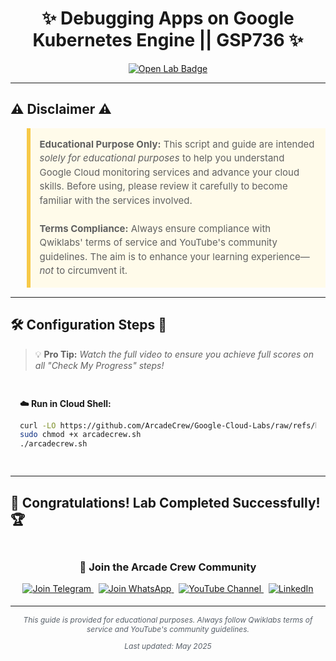 <h1 align="center">
✨  Debugging Apps on Google Kubernetes Engine || GSP736 ✨
</h1>

<div align="center">
  <a href="https://www.cloudskillsboost.google/focuses/13065?parent=catalog" target="_blank" rel="noopener noreferrer">
    <img src="https://img.shields.io/badge/Open_Lab-Cloud_Skills_Boost-4285F4?style=for-the-badge&logo=google&logoColor=white&labelColor=34A853" alt="Open Lab Badge">
  </a>
</div>

---

## ⚠️ Disclaimer ⚠️

<blockquote style="background-color: #fffbea; border-left: 6px solid #f7c948; padding: 1em; font-size: 15px; line-height: 1.5;">
  <strong>Educational Purpose Only:</strong> This script and guide are intended <em>solely for educational purposes</em> to help you understand Google Cloud monitoring services and advance your cloud skills. Before using, please review it carefully to become familiar with the services involved.
  <br><br>
  <strong>Terms Compliance:</strong> Always ensure compliance with Qwiklabs' terms of service and YouTube's community guidelines. The aim is to enhance your learning experience—<em>not</em> to circumvent it.
</blockquote>

---

## 🛠️ Configuration Steps 🚀

> 💡 **Pro Tip:** *Watch the full video to ensure you achieve full scores on all "Check My Progress" steps!*

<div style="padding: 15px; margin: 10px 0;">
<p><strong>☁️ Run in Cloud Shell:</strong></p>

```bash
curl -LO https://github.com/ArcadeCrew/Google-Cloud-Labs/raw/refs/heads/main/Debugging%20Apps%20on%20Google%20Kubernetes%20Engine/arcadecrew.sh
sudo chmod +x arcadecrew.sh
./arcadecrew.sh
```

</div>

---

## 🎉 **Congratulations! Lab Completed Successfully!** 🏆  

<div align="center" style="padding: 5px;">
  <h3>📱 Join the Arcade Crew Community</h3>
  
  <a href="https://t.me/arcadecrew">
    <img src="https://img.shields.io/badge/Join_Telegram-2CA5E0?style=for-the-badge&logo=telegram&logoColor=white" alt="Join Telegram">
  </a>
  &nbsp;
  <a href="https://chat.whatsapp.com/KkNEauOhBQXHdVcmqIlv9F">
    <img src="https://img.shields.io/badge/Join_WhatsApp-25D366?style=for-the-badge&logo=whatsapp&logoColor=white" alt="Join WhatsApp">
  </a>
  &nbsp;
  <a href="https://www.youtube.com/@Arcade61432?sub_confirmation=1">
    <img src="https://img.shields.io/badge/Subscribe-Arcade%20Crew-FF0000?style=for-the-badge&logo=youtube&logoColor=white" alt="YouTube Channel">
  </a>
  &nbsp;
  <a href="https://www.linkedin.com/in/gourav61432/">
    <img src="https://img.shields.io/badge/LINKEDIN-Gourav%20Sen-0077B5?style=for-the-badge&logo=linkedin&logoColor=white" alt="LinkedIn">
  </a>

</div>

---

<div align="center">
  <p style="font-size: 12px; color: #586069;">
    <em>This guide is provided for educational purposes. Always follow Qwiklabs terms of service and YouTube's community guidelines.</em>
  </p>
  <p style="font-size: 12px; color: #586069;">
    <em>Last updated: May 2025</em>
  </p>
</div>
